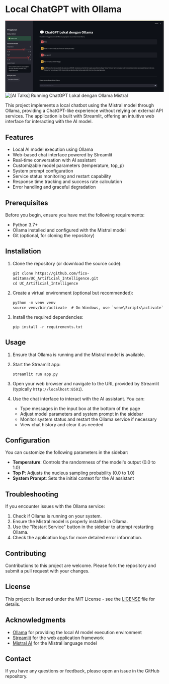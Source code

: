 # Local ChatGPT with Ollama

![Illustration](illustration.png)
![[AI Talks] Running ChatGPT Lokal dengan Ollama Mistral](https://youtu.be/mqE_Gs-kHaM)


This project implements a local chatbot using the Mistral model through Ollama, providing a ChatGPT-like experience without relying on external API services. The application is built with Streamlit, offering an intuitive web interface for interacting with the AI model.


## Features

- Local AI model execution using Ollama
- Web-based chat interface powered by Streamlit
- Real-time conversation with AI assistant
- Customizable model parameters (temperature, top_p)
- System prompt configuration
- Service status monitoring and restart capability
- Response time tracking and success rate calculation
- Error handling and graceful degradation

## Prerequisites

Before you begin, ensure you have met the following requirements:

- Python 3.7+
- Ollama installed and configured with the Mistral model
- Git (optional, for cloning the repository)

## Installation

1. Clone the repository (or download the source code):
   ```
   git clone https://github.com/fico-aditama/UC_Artificial_Intelligence.git
   cd UC_Artificial_Intelligence
   ```

2. Create a virtual environment (optional but recommended):
   ```
   python -m venv venv
   source venv/bin/activate  # On Windows, use `venv\Scripts\activate`
   ```

3. Install the required dependencies:
   ```
   pip install -r requirements.txt
   ```

## Usage

1. Ensure that Ollama is running and the Mistral model is available.

2. Start the Streamlit app:
   ```
   streamlit run app.py
   ```

3. Open your web browser and navigate to the URL provided by Streamlit (typically `http://localhost:8501`).

4. Use the chat interface to interact with the AI assistant. You can:
   - Type messages in the input box at the bottom of the page
   - Adjust model parameters and system prompt in the sidebar
   - Monitor system status and restart the Ollama service if necessary
   - View chat history and clear it as needed

## Configuration

You can customize the following parameters in the sidebar:

- **Temperature**: Controls the randomness of the model's output (0.0 to 1.0)
- **Top P**: Adjusts the nucleus sampling probability (0.0 to 1.0)
- **System Prompt**: Sets the initial context for the AI assistant

## Troubleshooting

If you encounter issues with the Ollama service:

1. Check if Ollama is running on your system.
2. Ensure the Mistral model is properly installed in Ollama.
3. Use the "Restart Service" button in the sidebar to attempt restarting Ollama.
4. Check the application logs for more detailed error information.

## Contributing

Contributions to this project are welcome. Please fork the repository and submit a pull request with your changes.

## License

This project is licensed under the MIT License - see the [LICENSE](LICENSE) file for details.

## Acknowledgments

- [Ollama](https://ollama.ai/) for providing the local AI model execution environment
- [Streamlit](https://streamlit.io/) for the web application framework
- [Mistral AI](https://mistral.ai/) for the Mistral language model

## Contact

If you have any questions or feedback, please open an issue in the GitHub repository.